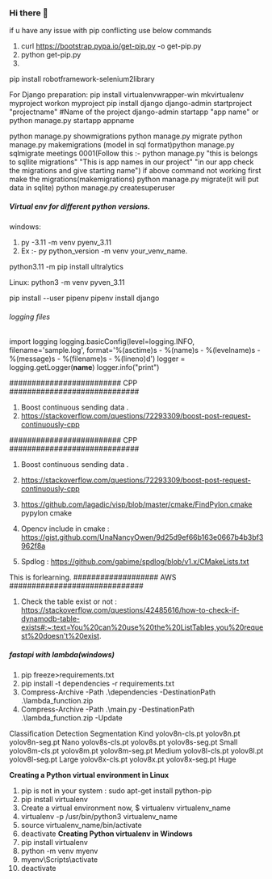 ### Hi there 👋

<!--
**amarnathreddy0201/amarnathreddy0201** is a ✨ _special_ ✨ repository because its `README.md` (this file) appears on your GitHub profile.

Here are some ideas to get you started:

- 🔭 I’m currently working on ...
- 🌱 I’m currently learning ...
- 👯 I’m looking to collaborate on ...
- 🤔 I’m looking for help with ...
- 💬 Ask me about ...
- 📫 How to reach me: ...
- 😄 Pronouns: ...
- ⚡ Fun fact: ...
-->

if u have any issue with pip conflicting use below commands
1) curl https://bootstrap.pypa.io/get-pip.py -o get-pip.py
2) python get-pip.py
3) 

pip install robotframework-selenium2library

For Django preparation:
  pip install virtualenvwrapper-win
  mkvirtualenv myproject
  workon myproject
  pip install django
  django-admin startproject "projectname"  #Name of the project
  django-admin startapp "app name"  or python manage.py startapp appname

  python manage.py showmigrations
  python manage.py migrate
  python manage.py makemigrations
  (model in sql format)python manage.py sqlmigrate meetings 0001(Follow this :- python manage.py "this is belongs to sqllite migrations" "This is app names in our project" "in our app check the       migrations and give starting name")
  if above command not working first make the migrations(makemigrations)
  python manage.py migrate(it will put data in sqlite)
  python manage.py createsuperuser

##### Virtual env for different python versions.
windows:
1) py -3.11 -m venv pyenv_3.11
2) Ex :-  py python_version -m venv your_venv_name.

python3.11 -m pip install ultralytics

Linux:
 python3 -m venv pyven_3.11

pip install --user pipenv
pipenv install django

######    logging files ####################
import logging
logging.basicConfig(level=logging.INFO, filename='sample.log', format='%(asctime)s - %(name)s - %(levelname)s - %(message)s - %(filename)s - %(lineno)d')
logger = logging.getLogger(__name__)
logger.info("print")

######################### CPP #############################
1) Boost continuous sending data .
2) https://stackoverflow.com/questions/72293309/boost-post-request-continuously-cpp

######################### CPP #############################
1) Boost continuous sending data .
2) https://stackoverflow.com/questions/72293309/boost-post-request-continuously-cpp

3) https://github.com/lagadic/visp/blob/master/cmake/FindPylon.cmake pypylon cmake
4) Opencv include in cmake : https://gist.github.com/UnaNancyOwen/9d25d9ef66b163e0667b4b3bf3962f8a
5) Spdlog :   https://github.com/gabime/spdlog/blob/v1.x/CMakeLists.txt

This is forlearning.
###################  AWS ##############################
1) Check the table exist or not : https://stackoverflow.com/questions/42485616/how-to-check-if-dynamodb-table-exists#:~:text=You%20can%20use%20the%20ListTables,you%20request%20doesn't%20exist.

##### fastapi with lambda(windows) ###################
1) pip freeze>requirements.txt
2) pip install -t dependencies -r requirements.txt
3) Compress-Archive -Path .\dependencies -DestinationPath .\lambda_function.zip
4) Compress-Archive -Path .\main.py -DestinationPath .\lambda_function.zip -Update

Classification	Detection	Segmentation	Kind
yolov8n-cls.pt	yolov8n.pt	yolov8n-seg.pt	Nano
yolov8s-cls.pt	yolov8s.pt	yolov8s-seg.pt	Small
yolov8m-cls.pt	yolov8m.pt	yolov8m-seg.pt	Medium
yolov8l-cls.pt	yolov8l.pt	yolov8l-seg.pt	Large
yolov8x-cls.pt	yolov8x.pt	yolov8x-seg.pt	Huge

**Creating a Python virtual environment in Linux**
1) pip is not in your system : sudo apt-get install python-pip
2) pip install virtualenv
3) Create a virtual environment now,
    $ virtualenv virtualenv_name
4) virtualenv -p /usr/bin/python3 virtualenv_name
5) source virtualenv_name/bin/activate
6) deactivate
**Creating Python virtualenv in Windows**
1) pip install virtualenv
2) python -m venv myenv
3) myenv\Scripts\activate
4) deactivate





